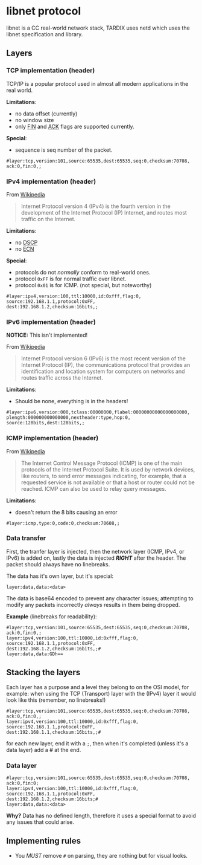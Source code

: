 # libnet protocol

libnet is a CC real-world network stack, TARDIX uses netd which uses the libnet
specification and library.

## Layers

### TCP implementation (header)

TCP/IP is a popular protocol used in almost all modern applications in the
real world.

**Limitations**:

  * no data offset (currently)
  * no window size
  * only [FIN]() and [ACK]() flags are supported currently.


**Special**:

  * sequence is seq number of the packet.

```
#layer:tcp,version:101,source:65535,dest:65535,seq:0,checksum:70708,
ack:0,fin:0,;
```

### IPv4 implementation (header)

From [Wikipedia](https://en.wikipedia.org/wiki/IPv4)

> Internet Protocol version 4 (IPv4) is the fourth version in the development
of the Internet Protocol (IP) Internet, and routes most traffic on the Internet.

**Limitations**:

  * no [DSCP](https://en.wikipedia.org/wiki/IPv4#DSCP)
  * no [ECN](https://en.wikipedia.org/wiki/IPv4#ECN)

**Special**:

  * protocols do not *normally* conform to real-world ones.
  * protocol `0xFF` is for normal traffic over libnet.
  * protocol `0x01` is for ICMP. (not special, but noteworthy)

```
#layer:ipv4,version:100,ttl:10000,id:0xfff,flag:0,
source:192.168.1.1,protocol:0xFF,
dest:192.168.1.2,checksum:16bits,;
```

### IPv6 implementation (header)

**NOTICE:** This isn't implemented!

From [Wikipedia](https://en.wikipedia.org/wiki/IPv6)

> Internet Protocol version 6 (IPv6) is the most recent version of the
Internet Protocol (IP), the communications protocol that provides an
identification and location system for computers on networks and routes
traffic across the Internet.

**Limitations**:

  * Should be none, everything is in the headers!

```
#layer:ipv6,version:000,tclass:00000000,flabel:00000000000000000000,
plength:000000000000000,nextheader:type,hop:0,
source:128bits,dest:128bits,;
```

### ICMP implementation (header)

From [Wikipedia](https://en.wikipedia.org/wiki/Internet_Control_Message_Protocol)

> The Internet Control Message Protocol (ICMP) is one of the
main protocols of the Internet Protocol Suite. It is used by
network devices, like routers, to send error messages indicating,
for example, that a requested service is not available or that a
host or router could not be reached. ICMP can also be used to
relay query messages.

**Limitations**:

  * doesn't return the 8 bits causing an error

```
#layer:icmp,type:0,code:0,checksum:70608,;
```

### Data transfer

First, the tranfer layer is injected, then the network layer (ICMP, IPv4, or
IPv6) is added on, lastly the data is injected __*RIGHT*__ after the header. The
packet should always have no linebreaks.

The data has it's own layer, but it's special:

```
layer:data,data:<data>
```

The data is base64 encoded to prevent any character issues; attempting to modify
any packets incorrectly *always* results in them being dropped.

**Example** (linebreaks for readability):

```
#layer:tcp,version:101,source:65535,dest:65535,seq:0,checksum:70708,
ack:0,fin:0,;
layer:ipv4,version:100,ttl:10000,id:0xfff,flag:0,
source:192.168.1.1,protocol:0xFF,
dest:192.168.1.2,checksum:16bits,;#
layer:data,data:GDh==
```

## Stacking the layers

Each layer has a purpose and a level they belong to on the OSI model, for example:
when using the TCP (Transport) layer with the (IPv4) layer it would look like this
(remember, no linebreaks!)

```
#layer:tcp,version:101,source:65535,dest:65535,seq:0,checksum:70708,
ack:0,fin:0,;
layer:ipv4,version:100,ttl:10000,id:0xfff,flag:0,
source:192.168.1.1,protocol:0xFF,
dest:192.168.1.1,checksum:16bits,;#
```

for each new layer, end it with a `;`, then when it's completed (unless it's a
data layer) add a # at the end.


### Data layer

```
#layer:tcp,version:101,source:65535,dest:65535,seq:0,checksum:70708,
ack:0,fin:0;
layer:ipv4,version:100,ttl:10000,id:0xfff,flag:0,
source:192.168.1.1,protocol:0xFF,
dest:192.168.1.2,checksum:16bits;#
layer:data,data:<data>
```

**Why?** Data has no defined length, therefore it uses a special format to avoid
any issues that could arise.


## Implementing rules

* You *MUST* remove `#` on parsing, they are nothing but for visual looks.
